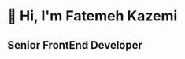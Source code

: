 👋 Hi, I'm Fatemeh Kazemi
===============================

Senior FrontEnd Developer
-------------------
